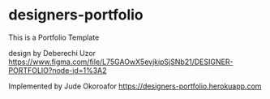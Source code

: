 # designers-portfolio
This is a Portfolio Template 

design by Deberechi Uzor
https://www.figma.com/file/L75GAOwX5evjkipSjSNb21/DESIGNER-PORTFOLIO?node-id=1%3A2

Implemented by Jude Okoroafor
https://designers-portfolio.herokuapp.com

